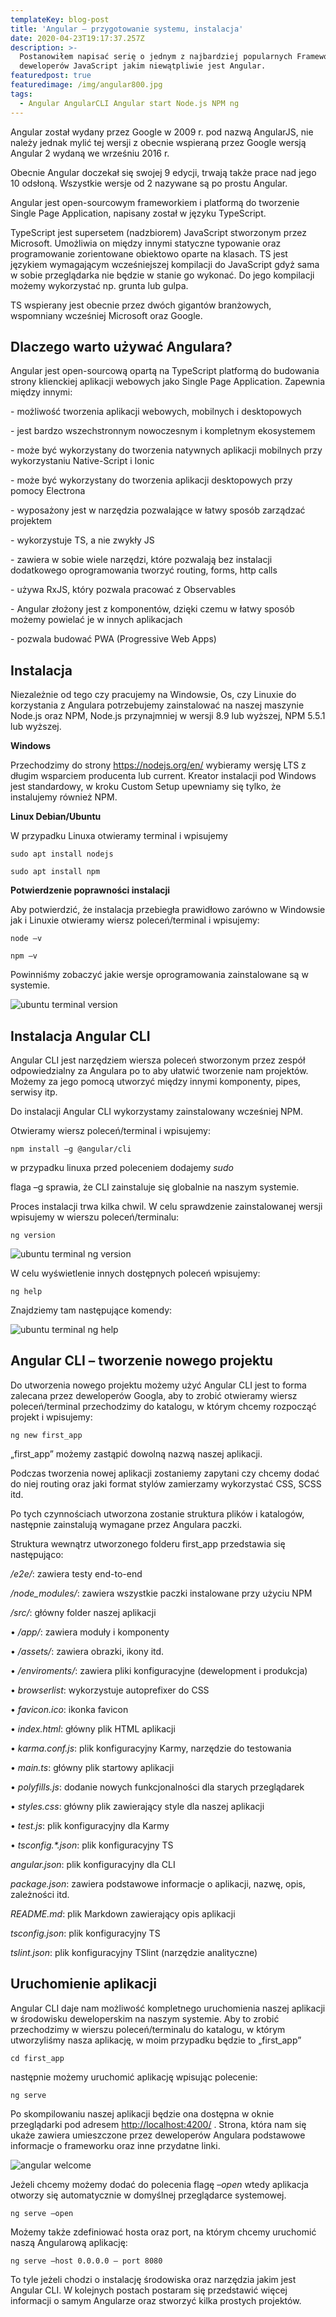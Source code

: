 ```yaml
---
templateKey: blog-post
title: 'Angular – przygotowanie systemu, instalacja'
date: 2020-04-23T19:17:37.257Z
description: >-
  Postanowiłem napisać serię o jednym z najbardziej popularnych Frameworów dla
  deweloperów JavaScript jakim niewątpliwie jest Angular. 
featuredpost: true
featuredimage: /img/angular800.jpg
tags:
  - Angular AngularCLI Angular start Node.js NPM ng
---
```

Angular został wydany przez Google w 2009 r. pod nazwą AngularJS, nie należy jednak mylić tej wersji z obecnie wspieraną przez Google wersją Angular 2 wydaną we wrześniu 2016 r. 

Obecnie Angular  doczekał się swojej 9 edycji, trwają także prace nad jego 10 odsłoną. Wszystkie wersje od 2 nazywane są po prostu Angular. 

Angular jest open-sourcowym frameworkiem i platformą do tworzenie Single Page Application, napisany został w języku TypeScript. 

TypeScript jest supersetem (nadzbiorem) JavaScript stworzonym przez Microsoft. Umożliwia on między innymi statyczne typowanie oraz programowanie zorientowane obiektowo oparte na klasach. TS jest językiem wymagającym wcześniejszej kompilacji do JavaScript gdyż sama w sobie przeglądarka nie będzie w stanie go wykonać. Do jego kompilacji możemy wykorzystać np. grunta lub gulpa. 

TS wspierany jest obecnie przez dwóch gigantów branżowych, wspomniany wcześniej Microsoft oraz Google. 

## **Dlaczego warto używać Angulara?**

Angular jest open-sourcową opartą na TypeScript platformą do budowania strony klienckiej aplikacji webowych jako Single Page Application. Zapewnia między innymi:

\- możliwość tworzenia aplikacji webowych, mobilnych i desktopowych

\- jest bardzo wszechstronnym nowoczesnym i kompletnym ekosystemem

\- może być wykorzystany do tworzenia natywnych aplikacji mobilnych przy wykorzystaniu Native-Script i Ionic

\- może być wykorzystany do tworzenia aplikacji desktopowych przy pomocy Electrona

\- wyposażony jest w narzędzia pozwalające w łatwy sposób zarządzać projektem

\- wykorzystuje TS, a nie zwykły JS

\- zawiera w sobie wiele narzędzi, które pozwalają bez instalacji dodatkowego oprogramowania tworzyć routing, forms, http calls

\- używa RxJS, który pozwala pracować z Observables

\- Angular złożony jest z komponentów, dzięki czemu w łatwy sposób możemy powielać je w innych aplikacjach

\- pozwala budować PWA (Progressive Web Apps)

## Instalacja

Niezależnie od tego czy pracujemy na Windowsie, Os, czy Linuxie do korzystania z Angulara potrzebujemy zainstalować na naszej maszynie Node.js oraz NPM, Node.js przynajmniej w wersji 8.9 lub wyższej, NPM 5.5.1 lub wyższej.

**Windows**

Przechodzimy do strony <https://nodejs.org/en/> wybieramy wersję LTS z długim wsparciem producenta lub current. Kreator instalacji pod Windows jest standardowy, w kroku Custom Setup upewniamy się tylko, że instalujemy również NPM. 

**Linux Debian/Ubuntu**

W przypadku Linuxa otwieramy terminal i wpisujemy 

`sudo apt install nodejs`

`sudo apt install npm`

**Potwierdzenie poprawności instalacji**

Aby potwierdzić, że instalacja przebiegła prawidłowo zarówno w Windowsie jak i Linuxie otwieramy wiersz poleceń/terminal i wpisujemy:

`node –v`

`npm –v`

Powinniśmy zobaczyć jakie wersje oprogramowania zainstalowane są w systemie.

![ubuntu terminal version](/img/1-g.jpg "ubuntu terminal version")

## Instalacja Angular CLI

Angular CLI jest narzędziem wiersza poleceń stworzonym przez zespół odpowiedzialny za Angulara po to aby ułatwić tworzenie nam projektów. Możemy za jego pomocą utworzyć między innymi komponenty, pipes, serwisy itp. 

Do instalacji Angular CLI wykorzystamy zainstalowany wcześniej NPM.

Otwieramy wiersz poleceń/terminal i wpisujemy:

`npm install –g @angular/cli`

w przypadku linuxa przed poleceniem dodajemy _sudo_

flaga –g sprawia, że CLI zainstaluje się globalnie na naszym systemie.

Proces instalacji trwa kilka chwil. W celu sprawdzenie zainstalowanej wersji wpisujemy w wierszu poleceń/terminalu:

`ng version`

![ubuntu terminal ng version](/img/2-g.jpg "ubuntu terminal ng version")

W celu wyświetlenie innych dostępnych poleceń wpisujemy:

`ng help`

Znajdziemy tam następujące komendy:

![ubuntu terminal ng help](/img/3-g.jpg "ubuntu terminal ng help")

## Angular CLI – tworzenie nowego projektu

Do utworzenia nowego projektu możemy użyć Angular CLI jest to forma zalecana przez deweloperów Googla, aby to zrobić otwieramy wiersz poleceń/terminal przechodzimy do katalogu, w którym chcemy rozpocząć projekt i wpisujemy:

`ng new first_app`

„first_app” możemy zastąpić dowolną nazwą naszej aplikacji.

Podczas tworzenia nowej aplikacji zostaniemy zapytani czy chcemy dodać do niej routing oraz jaki format stylów zamierzamy wykorzystać CSS, SCSS itd. 

Po tych czynnościach utworzona zostanie struktura plików i katalogów, następnie zainstalują wymagane przez Angulara paczki. 

Struktura wewnątrz utworzonego folderu first_app przedstawia się następująco:

_/e2e/_: zawiera testy end-to-end

_/node_modules/_: zawiera wszystkie paczki instalowane przy użyciu NPM

_/src/_: główny folder naszej aplikacji

•	_/app/_: zawiera moduły i komponenty

•	_/assets/_: zawiera obrazki, ikony itd.

•	_/enviroments/_: zawiera pliki konfiguracyjne (dewelopment i produkcja)

•	_browserlist_: wykorzystuje autoprefixer do CSS

•	_favicon.ico_: ikonka favicon

•	_index.html_: główny plik HTML aplikacji

•	_karma.conf.js_: plik konfiguracyjny Karmy, narzędzie do testowania

•	_main.ts_: główny plik startowy aplikacji

•	_polyfills.js_: dodanie nowych funkcjonalności dla starych przeglądarek

•	_styles.css_: główny plik zawierający style dla naszej aplikacji

•	_test.js_: plik konfiguracyjny dla Karmy

•	_tsconfig.*.json_: plik konfiguracyjny TS

_angular.json_: plik konfiguracyjny dla CLI

_package.json_: zawiera podstawowe informacje o aplikacji, nazwę, opis, zależności itd. 

_README.md_: plik Markdown zawierający opis aplikacji

_tsconfig.json_: plik konfiguracyjny TS

_tslint.json_: plik konfiguracyjny TSlint (narzędzie analityczne)

## Uruchomienie aplikacji

Angular CLI daje nam możliwość kompletnego uruchomienia naszej aplikacji w środowisku deweloperskim na naszym systemie. Aby to zrobić przechodzimy w wierszu poleceń/terminalu do katalogu, w którym utworzyliśmy nasza aplikację, w moim przypadku będzie to „first_app”

`cd first_app`

następnie możemy uruchomić aplikację wpisując polecenie:

`ng serve`

Po skompilowaniu naszej aplikacji będzie ona dostępna w oknie przeglądarki pod adresem <http://localhost:4200/> . Strona, która nam się ukaże zawiera umieszczone przez deweloperów Angulara podstawowe informacje o frameworku oraz inne przydatne linki.

![angular welcome ](/img/4-g.jpg "angular welcome")

Jeżeli chcemy możemy dodać do polecenia flagę _–open_ wtedy aplikacja otworzy się automatycznie w domyślnej przeglądarce systemowej.

`ng serve –open`

Możemy także zdefiniować hosta oraz port, na którym chcemy uruchomić naszą Angularową aplikację:

`ng serve –host 0.0.0.0 – port 8080`

To tyle jeżeli chodzi o instalację środowiska oraz narzędzia jakim jest Angular CLI. W kolejnych postach postaram się przedstawić więcej informacji o samym Angularze oraz stworzyć kilka prostych projektów.
